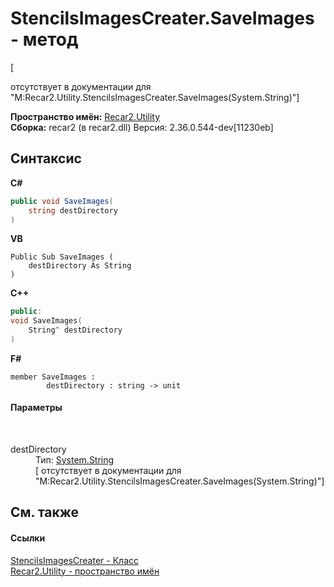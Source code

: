 # StencilsImagesCreater.SaveImages - метод
 

\[<summary> отсутствует в документации для "M:Recar2.Utility.StencilsImagesCreater.SaveImages(System.String)"\]

**Пространство имён:**&nbsp;<a href="d50c0792-8760-2227-d62c-fe7f043caae9">Recar2.Utility</a><br />**Сборка:**&nbsp;recar2 (в recar2.dll) Версия: 2.36.0.544-dev[11230eb]

## Синтаксис

**C#**<br />
``` C#
public void SaveImages(
	string destDirectory
)
```

**VB**<br />
``` VB
Public Sub SaveImages ( 
	destDirectory As String
)
```

**C++**<br />
``` C++
public:
void SaveImages(
	String^ destDirectory
)
```

**F#**<br />
``` F#
member SaveImages : 
        destDirectory : string -> unit 

```


#### Параметры
&nbsp;<dl><dt>destDirectory</dt><dd>Тип:&nbsp;<a href="http://msdn2.microsoft.com/ru-ru/library/s1wwdcbf" target="_blank">System.String</a><br />\[<param name="destDirectory"/> отсутствует в документации для "M:Recar2.Utility.StencilsImagesCreater.SaveImages(System.String)"\]</dd></dl>

## См. также


#### Ссылки
<a href="dc84e1de-15d1-4eab-86c0-761eac727aa6">StencilsImagesCreater - Класс</a><br /><a href="d50c0792-8760-2227-d62c-fe7f043caae9">Recar2.Utility - пространство имён</a><br />